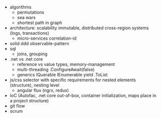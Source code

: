 * algorithms
  * permutations
  * sea wars
  * shortest path in graph
* architecture: scalability immutable, distributed cross-region systems (logs, transactions)
  * micro-services correlation-id
* solid ddd observable-pattern
* sql
  * joins, grouping
* .net vs .net core
  * reference vs value types, memory-management
  * multi-threading .ConfigureAwait(false)  
  * generics IQuerable IEnumerable yield .ToList
* js/css selector with specific requirements for nested elements (structure), nesting level
  * angular flux (ngrx, redux)
* IoC (Autofac, .net core out-of-box, container initialization, maps place in a project structure)
* git flow
* scrum
